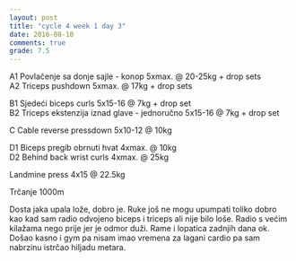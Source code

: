 ```yaml
---
layout: post
title: "cycle 4 week 1 day 3"
date: 2016-08-10
comments: true
grade: 7.5
---
```


A1 Povlačenje sa donje sajle - konop 5xmax. @ 20-25kg + drop sets     
A2 Triceps pushdown 5xmax. @ 17kg + drop sets    

B1 Sjedeći biceps curls 5x15-16 @ 7kg + drop set        
B2 Triceps ekstenzija iznad glave - jednoručno 5x15-16 @ 7kg + drop set   

C Cable reverse pressdown 5x10-12 @ 10kg     
 
D1 Biceps pregib obrnuti hvat 4xmax. @ 10kg     
D2 Behind back wrist curls 4xmax. @ 25kg  

Landmine press 4x15 @ 22.5kg  

Trčanje 1000m

Dosta jaka upala lože, dobro je. Ruke još ne mogu upumpati toliko dobro kao kad sam radio odvojeno biceps i triceps ali nije bilo loše. Radio s većim kilažama nego prije jer je odmor duži. Rame i lopatica zadnjih dana ok. Došao kasno i gym pa nisam imao vremena za lagani cardio pa sam nabrzinu istrčao hiljadu metara.
